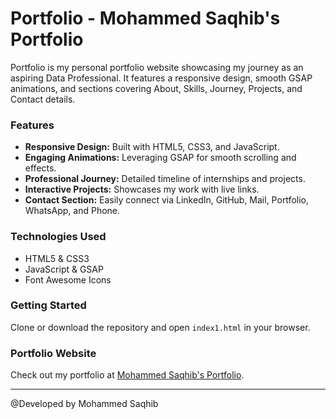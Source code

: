 # Portfolio - Mohammed Saqhib's Portfolio

Portfolio is my personal portfolio website showcasing my journey as an aspiring Data Professional. It features a responsive design, smooth GSAP animations, and sections covering About, Skills, Journey, Projects, and Contact details.

### Features
- **Responsive Design:** Built with HTML5, CSS3, and JavaScript.
- **Engaging Animations:** Leveraging GSAP for smooth scrolling and effects.
- **Professional Journey:** Detailed timeline of internships and projects.
- **Interactive Projects:** Showcases my work with live links.
- **Contact Section:** Easily connect via LinkedIn, GitHub, Mail, Portfolio, WhatsApp, and Phone.

### Technologies Used
- HTML5 & CSS3
- JavaScript & GSAP
- Font Awesome Icons

### Getting Started
Clone or download the repository and open `index1.html` in your browser.

### Portfolio Website
Check out my portfolio at [Mohammed Saqhib's Portfolio](https://mohammed-saqhib.github.io/Portfolio/).

---

@Developed by Mohammed Saqhib
